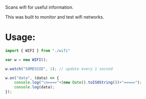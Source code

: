 Scans wifi for useful information.

This was built to monitor and test wifi networks.

Usage:
======

```ts
import { WIFI } from "./wifi"

var w = new WIFI();

w.watch("SOMESSID", 1); // update every 1 second

w.on("data", (data) => { 
    console.log("\n===="+(new Date().toISOString())+"=====");
    console.log(data);
});
```